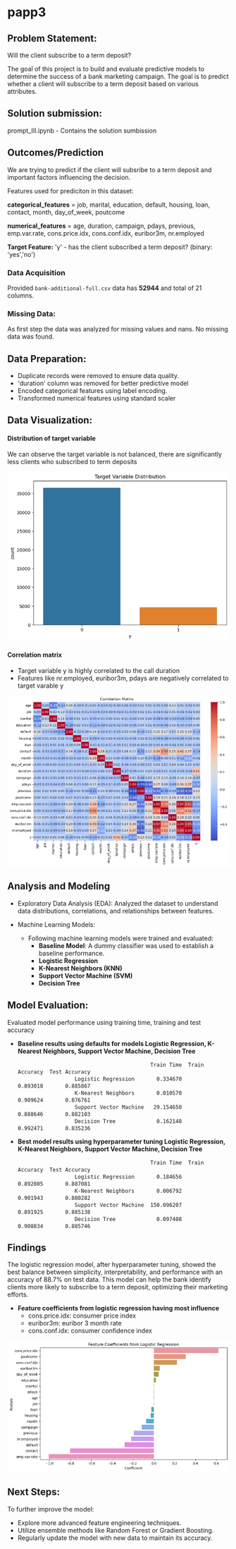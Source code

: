# papp3

## Problem Statement:
Will the client subscribe to a term deposit?

The goal of this project is to build and evaluate predictive models to determine the success of a bank marketing campaign. The goal is to predict whether a client will subscribe to a term deposit based on various attributes.

## Solution submission:
prompt_III.ipynb - Contains the solution sumbission

## Outcomes/Prediction
We are trying to predict if the client will subsribe to a term deposit and important factors influencing the decision.

Features used for prediciton in this dataset:

**categorical_features** = job, marital, education, default, housing, loan, contact, month, day_of_week, poutcome

**numerical_features** = age, duration, campaign, pdays, previous, emp.var.rate, cons.price.idx, cons.conf.idx, euribor3m, nr.employed

**Target Feature:** 'y' - has the client subscribed a term deposit? (binary: 'yes','no')

### Data Acquisition
Provided `bank-additional-full.csv` data has **52944** and total of 21 columns.

### Missing Data:
As first step the data was analyzed for missing values and nans. 
No missing data was found.

## Data Preparation:
 - Duplicate records were removed to ensure data quality.
 - 'duration' column was removed for better predictive model
 - Encoded categorical features using label encoding.
 - Transformed numerical features using standard scaler

## Data Visualization:

#### Distribution of target variable
We can observe the target variable is not balanced, there are significantly less clients who subscribed to term deposits

![alt text](images/target.jpg)

#### Correlation matrix
- Target variable y is highly correlated to the call duration
- Features like nr.employed, euribor3m, pdays are negatively correlated to target varable y

![alt text](images/corr.jpg)


## Analysis and Modeling

- Exploratory Data Analysis (EDA): Analyzed the dataset to understand data distributions, correlations, and relationships between features.

- Machine Learning Models: 

   - Following machine learning models were trained and evaluated:
     - **Baseline Model**: A dummy classifier was used to establish a baseline performance.
     - **Logistic Regression**
     - **K-Nearest Neighbors (KNN)**
     - **Support Vector Machine (SVM)**
     - **Decision Tree**



## Model Evaluation: 
 Evaluated model performance using training time, training and test accuracy

- **Baseline results using defaults for models Logistic Regression, K-Nearest Neighbors, Support Vector Machine, Decision Tree**

                                                Train Time  Train Accuracy  Test Accuracy
                        Logistic Regression       0.334670        0.893018       0.885867
                        K-Nearest Neighbors       0.010570        0.909624       0.876761
                        Support Vector Machine   29.154650        0.888646       0.882103
                        Decision Tree             0.162148        0.992471       0.835236

- **Best model results using hyperparameter tuning Logistic Regression, K-Nearest Neighbors, Support Vector Machine, Decision Tree**

                                                Train Time  Train Accuracy  Test Accuracy
                        Logistic Regression       0.184656        0.892805       0.887081
                        K-Nearest Neighbors       0.006792        0.901943       0.880282
                        Support Vector Machine  150.096207        0.891925       0.885138
                        Decision Tree             0.097408        0.908834       0.885746


## Findings
The logistic regression model, after hyperparameter tuning, showed the best balance between simplicity, interpretability, and performance with an accuracy of 88.7% on test data. This model can help the bank identify clients more likely to subscribe to a term deposit, optimizing their marketing efforts.

- **Feature coefficients from logistic regression having most influence**
  - cons.price.idx: consumer price index 
  - euribor3m: euribor 3 month rate
  - cons.conf.idx: consumer confidence index 

![alt text](images/lr-coeff.jpg)


## Next Steps:

To further improve the model:
- Explore more advanced feature engineering techniques.
- Utilize ensemble methods like Random Forest or Gradient Boosting.
- Regularly update the model with new data to maintain its accuracy.